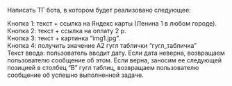 Написать ТГ бота, в котором будет реализовано следующее:  
  
Кнопка 1: текст + ссылка на Яндекс карты (Ленина 1 в любом городе).  
Кнопка 2: текст + ссылка на оплату 2 р.  
Кнопка 3: текст + картинка “img1.jpg”.  
Кнопка 4: получить значение А2 гугл таблички “гугл_табличка”  
Текст ввода: пользователь вводит дату. Если дата неверна, возвращаем пользователю сообщение об этом. Если верна, заносим ее следующей позицией в столбец “В” гугл таблиц, возвращаем пользователю сообщение об успешно выполненной задаче.  
  
